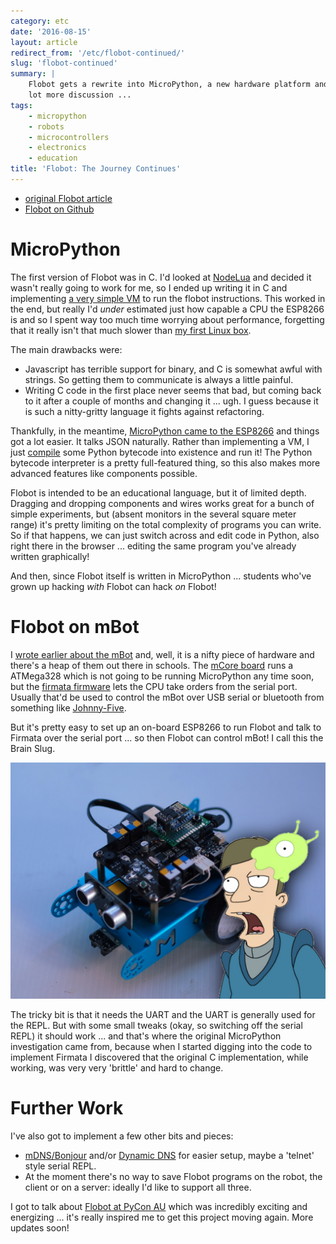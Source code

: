```yaml
---
category: etc
date: '2016-08-15'
layout: article
redirect_from: '/etc/flobot-continued/'
slug: 'flobot-continued'
summary: |
    Flobot gets a rewrite into MicroPython, a new hardware platform and a
    lot more discussion ...
tags:
    - micropython
    - robots
    - microcontrollers
    - electronics
    - education
title: 'Flobot: The Journey Continues'
---
```


-   [original Flobot
    article](../flobot-graphical-dataflow-language-for-robots)
-   [Flobot on Github](https://github.com/mnemote/flobot/)

MicroPython
===========

The first version of Flobot was in C. I'd looked at
[NodeLua](https://nodelua.org/) and decided it wasn't really going to
work for me, so I ended up writing it in C and implementing [a very
simple
VM](https://github.com/mnemote/flobot/blob/d699411a3c25393b1b923e06eec1b6807c891e29/esp8266/vm/virtual.c)
to run the flobot instructions. This worked in the end, but really I'd
*under* estimated just how capable a CPU the ESP8266 is and so I spent
way too much time worrying about performance, forgetting that it really
isn't that much slower than [my first Linux
box](http://www.cpushack.com/2013/01/26/cpu-of-the-day-new-logo-old-processor-intel-486-dx2-66/).

The main drawbacks were:

-   Javascript has terrible support for binary, and C is somewhat awful
    with strings. So getting them to communicate is always a
    little painful.
-   Writing C code in the first place never seems that bad, but coming
    back to it after a couple of months and changing it ... ugh. I guess
    because it is such a nitty-gritty language it fights
    against refactoring.

Thankfully, in the meantime, [MicroPython came to the
ESP8266](https://github.com/micropython/micropython/tree/master/esp8266)
and things got a lot easier. It talks JSON naturally. Rather than
implementing a VM, I just
[compile](https://docs.python.org/3.5/library/functions.html#compile)
some Python bytecode into existence and run it! The Python bytecode
interpreter is a pretty full-featured thing, so this also makes more
advanced features like components possible.

Flobot is intended to be an educational language, but it of limited
depth. Dragging and dropping components and wires works great for a
bunch of simple experiments, but (absent monitors in the several square
meter range) it's pretty limiting on the total complexity of programs
you can write. So if that happens, we can just switch across and edit
code in Python, also right there in the browser ... editing the same
program you've already written graphically!

And then, since Flobot itself is written in MicroPython ... students
who've grown up hacking *with* Flobot can hack *on* Flobot!

Flobot on mBot
==============

I [wrote earlier about the
mBot](../mbot-nodebot-blockly-arduino/)
and, well, it is a nifty piece of hardware and there's a heap of them
out there in schools. The [mCore
board](http://makeblock.com/mcore-main-control-board-for-mbot) runs a
ATMega328 which is not going to be running MicroPython any time soon,
but the [firmata firmware](https://github.com/firmata/protocol) lets the
CPU take orders from the serial port. Usually that'd be used to control
the mBot over USB serial or bluetooth from something like
[Johnny-Five](http://johnny-five.io/).

But it's pretty easy to set up an on-board ESP8266 to run Flobot and
talk to Firmata over the serial port ... so then Flobot can control
mBot! I call this the Brain Slug.

![image](mbot_with_esp-bs.jpg)

The tricky bit is that it needs the UART and the UART is generally used
for the REPL. But with some small tweaks (okay, so switching off the
serial REPL) it should work ... and that's where the original
MicroPython investigation came from, because when I started digging into
the code to implement Firmata I discovered that the original C
implementation, while working, was very very 'brittle' and hard to
change.

Further Work
============

I've also got to implement a few other bits and pieces:

-   [mDNS/Bonjour](https://en.wikipedia.org/wiki/Multicast_DNS) and/or
    [Dynamic DNS](https://en.wikipedia.org/wiki/Dynamic_DNS) for easier
    setup, maybe a 'telnet' style serial REPL.
-   At the moment there's no way to save Flobot programs on the robot,
    the client or on a server: ideally I'd like to support all three.

I got to talk about [Flobot at PyCon AU](/etc/pycon-2016-melbourne/)
which was incredibly exciting and energizing ... it's really inspired me
to get this project moving again. More updates soon!
